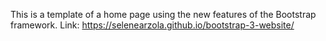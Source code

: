 This is a template of a home page using the new features of the Bootstrap framework.
Link: https://selenearzola.github.io/bootstrap-3-website/
